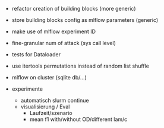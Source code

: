 * refactor creation of building blocks (more generic)
* store building blocks config as mlflow parameters (generic)
* make use of mlflow experiment ID
* fine-granular num of attack (sys call level)
* tests for Dataloader
* use itertools permutations instead of random list shuffle
* mlflow on cluster (sqlite db/...)

* experimente
    - automatisch slurm continue
    - visualisierung / Eval
        - Laufzeit/szenario
        - mean f1 with/without OD/different lam/c
  
